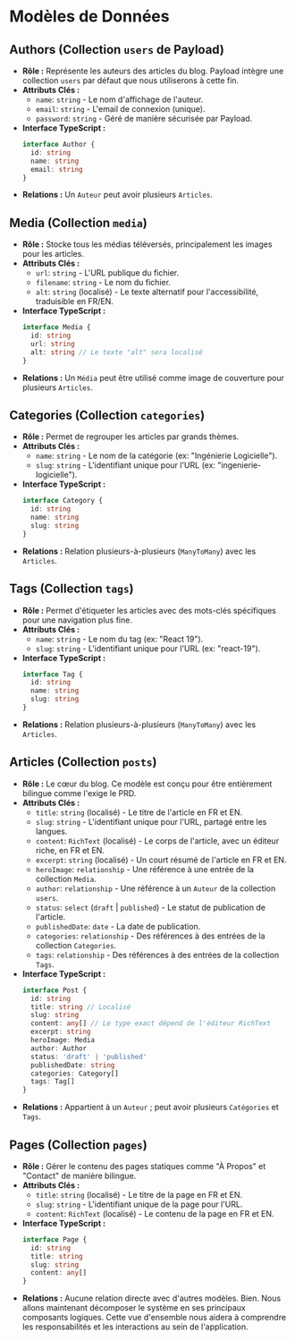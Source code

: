 # Modèles de Données

## Authors (Collection `users` de Payload)

- **Rôle :** Représente les auteurs des articles du blog. Payload intègre une collection `users` par défaut que nous utiliserons à cette fin.
- **Attributs Clés :**
  - `name`: `string` - Le nom d'affichage de l'auteur.
  - `email`: `string` - L'email de connexion (unique).
  - `password`: `string` - Géré de manière sécurisée par Payload.
- **Interface TypeScript :**
  ```typescript
  interface Author {
    id: string
    name: string
    email: string
  }
  ```
- **Relations :** Un `Auteur` peut avoir plusieurs `Articles`.

## Media (Collection `media`)

- **Rôle :** Stocke tous les médias téléversés, principalement les images pour les articles.
- **Attributs Clés :**
  - `url`: `string` - L'URL publique du fichier.
  - `filename`: `string` - Le nom du fichier.
  - `alt`: `string` (localisé) - Le texte alternatif pour l'accessibilité, traduisible en FR/EN.
- **Interface TypeScript :**
  ```typescript
  interface Media {
    id: string
    url: string
    alt: string // Le texte "alt" sera localisé
  }
  ```
- **Relations :** Un `Média` peut être utilisé comme image de couverture pour plusieurs `Articles`.

## Categories (Collection `categories`)

- **Rôle :** Permet de regrouper les articles par grands thèmes.
- **Attributs Clés :**
  - `name`: `string` - Le nom de la catégorie (ex: "Ingénierie Logicielle").
  - `slug`: `string` - L'identifiant unique pour l'URL (ex: "ingenierie-logicielle").
- **Interface TypeScript :**
  ```typescript
  interface Category {
    id: string
    name: string
    slug: string
  }
  ```
- **Relations :** Relation plusieurs-à-plusieurs (`ManyToMany`) avec les `Articles`.

## Tags (Collection `tags`)

- **Rôle :** Permet d'étiqueter les articles avec des mots-clés spécifiques pour une navigation plus fine.
- **Attributs Clés :**
  - `name`: `string` - Le nom du tag (ex: "React 19").
  - `slug`: `string` - L'identifiant unique pour l'URL (ex: "react-19").
- **Interface TypeScript :**
  ```typescript
  interface Tag {
    id: string
    name: string
    slug: string
  }
  ```
- **Relations :** Relation plusieurs-à-plusieurs (`ManyToMany`) avec les `Articles`.

## Articles (Collection `posts`)

- **Rôle :** Le cœur du blog. Ce modèle est conçu pour être entièrement bilingue comme l'exige le PRD.
- **Attributs Clés :**
  - `title`: `string` (localisé) - Le titre de l'article en FR et EN.
  - `slug`: `string` - L'identifiant unique pour l'URL, partagé entre les langues.
  - `content`: `RichText` (localisé) - Le corps de l'article, avec un éditeur riche, en FR et EN.
  - `excerpt`: `string` (localisé) - Un court résumé de l'article en FR et EN.
  - `heroImage`: `relationship` - Une référence à une entrée de la collection `Media`.
  - `author`: `relationship` - Une référence à un `Auteur` de la collection `users`.
  - `status`: `select` (`draft` | `published`) - Le statut de publication de l'article.
  - `publishedDate`: `date` - La date de publication.
  - `categories`: `relationship` - Des références à des entrées de la collection `Categories`.
  - `tags`: `relationship` - Des références à des entrées de la collection `Tags`.
- **Interface TypeScript :**
  ```typescript
  interface Post {
    id: string
    title: string // Localisé
    slug: string
    content: any[] // Le type exact dépend de l'éditeur RichText
    excerpt: string
    heroImage: Media
    author: Author
    status: 'draft' | 'published'
    publishedDate: string
    categories: Category[]
    tags: Tag[]
  }
  ```
- **Relations :** Appartient à un `Auteur` ; peut avoir plusieurs `Catégories` et `Tags`.

## Pages (Collection `pages`)

- **Rôle :** Gérer le contenu des pages statiques comme "À Propos" et "Contact" de manière bilingue.
- **Attributs Clés :**
  - `title`: `string` (localisé) - Le titre de la page en FR et EN.
  - `slug`: `string` - L'identifiant unique de la page pour l'URL.
  - `content`: `RichText` (localisé) - Le contenu de la page en FR et EN.
- **Interface TypeScript :**
  ```typescript
  interface Page {
    id: string
    title: string
    slug: string
    content: any[]
  }
  ```
- **Relations :** Aucune relation directe avec d'autres modèles.
  Bien. Nous allons maintenant décomposer le système en ses principaux composants logiques. Cette vue d'ensemble nous aidera à comprendre les responsabilités et les interactions au sein de l'application.
